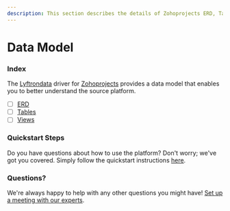 ```yaml
---
description: This section describes the details of Zohoprojects ERD, Tables, and Views.
---
```


# Data Model

### Index

The  [Lyftrondata](https://www.lyftrondata.com/) driver for [Zohoprojects](https://www.lyftrondata.com/integration/business-analytics/zoho-projects/) provides a data model that enables you to better understand the source platform.

* [ ] [ERD](erd.md)
* [ ] [Tables](tables.md)
* [ ] [Views](views.md)

### Quickstart Steps

Do you have questions about how to use the platform? Don't worry; we've got you covered. Simply follow the quickstart instructions [here](../README.md).


### Questions? <a href="#questions" id="questions"></a>

We're always happy to help with any other questions you might have! [Set up a meeting with our experts](https://www.lyftrondata.com/book-a-meeting/).

